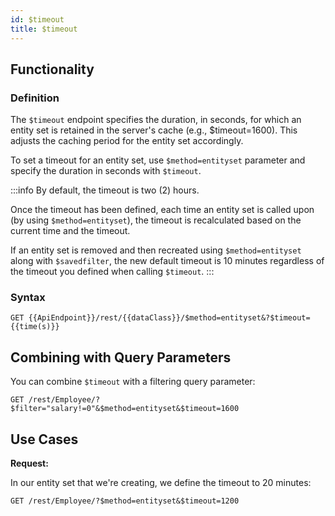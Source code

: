 ```yaml
---
id: $timeout
title: $timeout
---
```


## Functionality

### Definition

The `$timeout` endpoint specifies the duration, in seconds, for which an entity set is retained in the server's cache (e.g., $timeout=1600). This adjusts the caching period for the entity set accordingly.

To set a timeout for an entity set, use `$method=entityset` parameter and specify the duration in seconds with `$timeout`.

:::info
By default, the timeout is two (2) hours.

Once the timeout has been defined, each time an entity set is called upon (by using `$method=entityset`), the timeout is recalculated based on the current time and the timeout.

If an entity set is removed and then recreated using `$method=entityset` along with `$savedfilter`, the new default timeout is 10 minutes regardless of the timeout you defined when calling `$timeout`.
:::

### Syntax

```
GET {{ApiEndpoint}}/rest/{{dataClass}}/$method=entityset&?$timeout={{time(s)}}
```

## Combining with Query Parameters

You can combine `$timeout` with a filtering query parameter:

```
GET /rest/Employee/?$filter="salary!=0"&$method=entityset&$timeout=1600
```

## Use Cases

**Request:**

In our entity set that we're creating, we define the timeout to 20 minutes:

```
GET /rest/Employee/?$method=entityset&$timeout=1200
```

